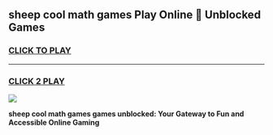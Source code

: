 
## sheep cool math games Play Online 👋 Unblocked Games
<h3>
<a href="https://news.freeplayer.one?title=sheep_cool_math_games&ref=17CMG">CLICK TO PLAY</a></h3>
<hr>

<h3>
<a href="https://news.freeplayer.one?title=sheep_cool_math_games&ref=17CMG">CLICK 2 PLAY</a>
  
</h3>

<a href="https://news.freeplayer.one?title=sheep_cool_math_games&ref=17CMG/"><img src="https://clearcache.store/games.png"></a>


**sheep cool math games games unblocked: Your Gateway to Fun and Accessible Online Gaming**

